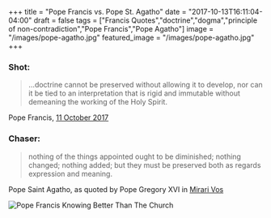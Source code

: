 +++
title = "Pope Francis vs. Pope St. Agatho"
date = "2017-10-13T16:11:04-04:00"
draft = false
tags = ["Francis Quotes","doctrine","dogma","principle of non-contradiction","Pope Francis","Pope Agatho"]
image = "/images/pope-agatho.jpg"
featured_image = "/images/pope-agatho.jpg"
+++

### Shot:

> …doctrine cannot be preserved without allowing it to develop, nor can it
be tied to an interpretation that is rigid and immutable without
demeaning the working of the Holy Spirit.

Pope Francis, [11 October
2017](http://en.radiovaticana.va/news/2017/10/11/pope_francis_the_dynamic_word_of_god_cannot_be_moth-balled/1342352)

### Chaser:

> nothing of the things appointed ought to be diminished; nothing
changed; nothing added; but they must be preserved both as regards
expression and meaning.

Pope Saint Agatho, as quoted by Pope Gregory XVI in [Mirari
Vos](http://www.papalencyclicals.net/Greg16/g16mirar.htm)

![Pope Francis Knowing Better Than The Church](/images/pope-francis-shout-chair.jpg)
